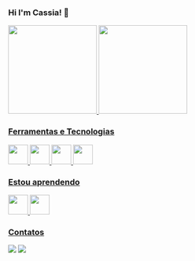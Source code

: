 ### Hi I'm Cassia! 👋

<div>
<a href="https://github.com/cassialeaal">
<img height="180em" src="https://github-readme-stats.vercel.app/api/top-langs/?username=cassialeaal&layout=compact&langs_count=7&theme=dracula"/>
<img height="180em" src="https://github-readme-stats.vercel.app/api?username=cassialeaal&show_icons=true&theme=dracula&include_all_commits=true&count_private=true"/>
</div>
    
### Ferramentas e Tecnologias

<img src="https://cdn.jsdelivr.net/gh/devicons/devicon/icons/linux/linux-original.svg" width="40" height="40"/> 
<img src="https://cdn.jsdelivr.net/gh/devicons/devicon/icons/c/c-original.svg" width="40" height="40"/> 
<img src="https://cdn.jsdelivr.net/gh/devicons/devicon/icons/vscode/vscode-original.svg" width="40" height="40"/>
<img src="https://cdn.jsdelivr.net/gh/devicons/devicon/icons/git/git-original.svg" width="40" height="40"/>



### Estou aprendendo
<img src="https://cdn.jsdelivr.net/gh/devicons/devicon/icons/java/java-original.svg" width="40" height="40"/>
<img src="https://cdn.jsdelivr.net/gh/devicons/devicon/icons/mysql/mysql-original-wordmark.svg" width="40" height="40"/>
      
     
        
          
     

### Contatos

<div>
<a href = "mailto:cassialeaal@gmail.com"><img src="https://img.shields.io/badge/Gmail-D14836?style=for-the-badge&logo=gmail&logoColor=white" target="_blank"></a>   <a href="https://www.linkedin.com/in/cassia-leal" target="_blank"><img src="https://img.shields.io/badge/-LinkedIn-%230077B5?style=for-the-badge&logo=linkedin&logoColor=white" target="_blank"></a>   
</div>
    
